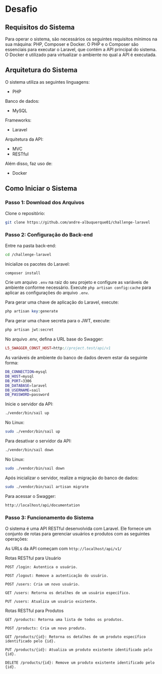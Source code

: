 # Desafio

## Requisitos do Sistema

Para operar o sistema, são necessários os seguintes requisitos mínimos na sua máquina: PHP, Composer e Docker. O PHP e o Composer são essenciais para executar o Laravel, que contém a API principal do sistema. O Docker é utilizado para virtualizar o ambiente no qual a API é executada.

## Arquitetura do Sistema

O sistema utiliza as seguintes linguagens:

- PHP

Banco de dados:

- MySQL

Frameworks:

- Laravel

Arquitetura da API:

- MVC
- RESTful

Além disso, faz uso de:

- Docker

## Como Iniciar o Sistema

### Passo 1: Download dos Arquivos

Clone o repositório:

```bash
git clone https://github.com/andre-albuquerque01/challenge-laravel
```

### Passo 2: Configuração do Back-end

Entre na pasta back-end:

```bash
cd /challenge-laravel
```

Inicialize os pacotes do Laravel:

```php
composer install
```

Crie um arquivo `.env` na raiz do seu projeto e configure as variáveis de ambiente conforme necessário.
Execute `php artisan config:cache` para aplicar as configurações do arquivo `.env`.

Para gerar uma chave de aplicação do Laravel, execute:

```php
php artisan key:generate
```

Para gerar uma chave secreta para o JWT, execute:

```php
php artisan jwt:secret
```

No arquivo .env, defina a URL base do Swagger:

```php
L5_SWAGGER_CONST_HOST=http://project.test/api/v1
```

As variáveis de ambiente do banco de dados devem estar da seguinte forma:

```bash
DB_CONNECTION=mysql
DB_HOST=mysql
DB_PORT=3306
DB_DATABASE=laravel
DB_USERNAME=sail
DB_PASSWORD=password
```

Inicie o servidor da API:

```bash
./vendor/bin/sail up
```

No Linux:

```bash
sudo ./vendor/bin/sail up
```

Para desativar o servidor da API:

```bash
./vendor/bin/sail down
```

No Linux:

```bash
sudo ./vendor/bin/sail down
```

Após inicializar o servidor, realize a migração do banco de dados:

```bash
sudo ./vendor/bin/sail artisan migrate
```

Para acessar o Swagger:

```bash
http://localhost/api/documentation
```

### Passo 3: Funcionamento do Sistema

O sistema é uma API RESTful desenvolvida com Laravel. Ele fornece um conjunto de rotas para gerenciar usuários e produtos com as seguintes operações:

As URLs da API começam com `http://localhost/api/v1/`

Rotas RESTful para Usuário

`
POST /login: Autentica o usuário.
`

`
POST /logout: Remove a autenticação do usuário.
`

`
POST /users: Cria um novo usuário.
`

`
GET /users: Retorna os detalhes de um usuário específico.
`

`
PUT /users: Atualiza um usuário existente.
`

Rotas RESTful para Produtos

`
GET /products: Retorna uma lista de todos os produtos.
`

`
POST /products: Cria um novo produto.
`

`
GET /products/{id}: Retorna os detalhes de um produto específico identificado pelo {id}.
`

`
PUT /products/{id}: Atualiza um produto existente identificado pelo {id}.
`

`
DELETE /products/{id}: Remove um produto existente identificado pelo {id}.
`
